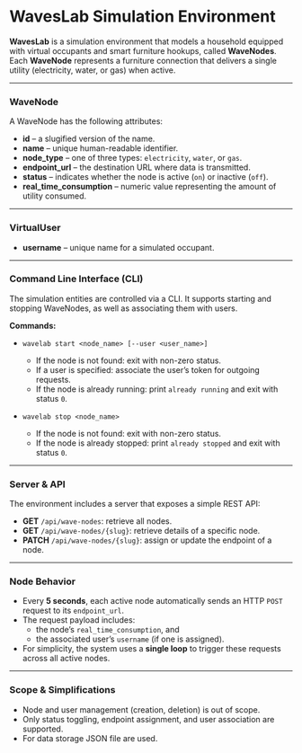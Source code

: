 # WavesLab Simulation Environment

**WavesLab** is a simulation environment that models a household equipped with virtual occupants and smart furniture
hookups, called **WaveNodes**.
Each **WaveNode** represents a furniture connection that delivers a single utility (electricity, water, or gas) when
active.

---

### WaveNode

A WaveNode has the following attributes:

* **id** – a slugified version of the name.
* **name** – unique human-readable identifier.
* **node_type** – one of three types: `electricity`, `water`, or `gas`.
* **endpoint_url** – the destination URL where data is transmitted.
* **status** – indicates whether the node is active (`on`) or inactive (`off`).
* **real_time_consumption** – numeric value representing the amount of utility consumed.

---

### VirtualUser

* **username** – unique name for a simulated occupant.

---

### Command Line Interface (CLI)

The simulation entities are controlled via a CLI. It supports starting and stopping WaveNodes, as well as associating
them with users.

**Commands:**

* `wavelab start <node_name> [--user <user_name>]`

    * If the node is not found: exit with non-zero status.
    * If a user is specified: associate the user’s token for outgoing requests.
    * If the node is already running: print `already running` and exit with status `0`.

* `wavelab stop <node_name>`

    * If the node is not found: exit with non-zero status.
    * If the node is already stopped: print `already stopped` and exit with status `0`.

---

### Server & API

The environment includes a server that exposes a simple REST API:

* **GET** `/api/wave-nodes`: retrieve all nodes.
* **GET** `/api/wave-nodes/{slug}`: retrieve details of a specific node.
* **PATCH** `/api/wave-nodes/{slug}`: assign or update the endpoint of a node.

---

### Node Behavior

* Every **5 seconds**, each active node automatically sends an HTTP `POST` request to its `endpoint_url`.
* The request payload includes:
    * the node’s `real_time_consumption`, and
    * the associated user’s `username` (if one is assigned).
* For simplicity, the system uses a **single loop** to trigger these requests across all active nodes.

---

### Scope & Simplifications

* Node and user management (creation, deletion) is out of scope.
* Only status toggling, endpoint assignment, and user association are supported.
* For data storage JSON file are used. 

